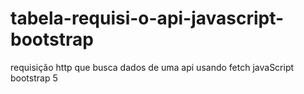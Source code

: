 # tabela-requisi-o-api-javascript-bootstrap
requisição http que busca dados de uma api usando fetch javaScript bootstrap 5 
